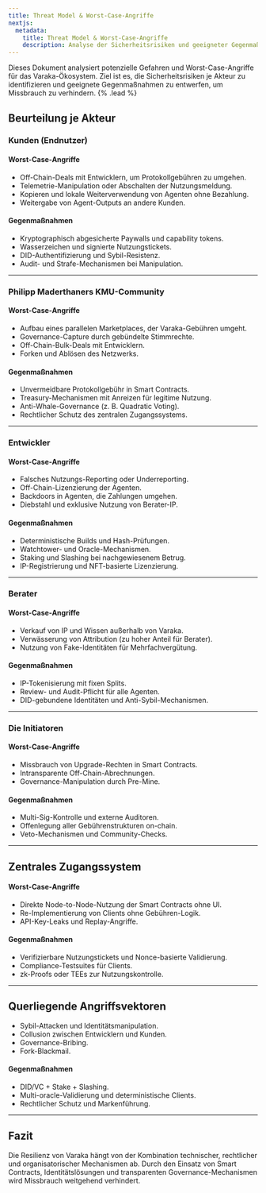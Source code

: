 ```yaml
---
title: Threat Model & Worst-Case-Angriffe
nextjs:
  metadata:
    title: Threat Model & Worst-Case-Angriffe
    description: Analyse der Sicherheitsrisiken und geeigneter Gegenmaßnahmen für das Varaka-Ökosystem.
---
```


Dieses Dokument analysiert potenzielle Gefahren und Worst-Case-Angriffe für das Varaka-Ökosystem. Ziel ist es, die Sicherheitsrisiken je Akteur zu identifizieren und geeignete Gegenmaßnahmen zu entwerfen, um Missbrauch zu verhindern. {% .lead %}


## Beurteilung je Akteur

### Kunden (Endnutzer)

#### Worst-Case-Angriffe

- Off-Chain-Deals mit Entwicklern, um Protokollgebühren zu umgehen.
- Telemetrie-Manipulation oder Abschalten der Nutzungsmeldung.
- Kopieren und lokale Weiterverwendung von Agenten ohne Bezahlung.
- Weitergabe von Agent-Outputs an andere Kunden.

#### Gegenmaßnahmen

- Kryptographisch abgesicherte Paywalls und capability tokens.
- Wasserzeichen und signierte Nutzungstickets.
- DID-Authentifizierung und Sybil-Resistenz.
- Audit- und Strafe-Mechanismen bei Manipulation.

---

### Philipp Maderthaners KMU-Community

#### Worst-Case-Angriffe

- Aufbau eines parallelen Marketplaces, der Varaka-Gebühren umgeht.
- Governance-Capture durch gebündelte Stimmrechte.
- Off-Chain-Bulk-Deals mit Entwicklern.
- Forken und Ablösen des Netzwerks.

#### Gegenmaßnahmen

- Unvermeidbare Protokollgebühr in Smart Contracts.
- Treasury-Mechanismen mit Anreizen für legitime Nutzung.
- Anti-Whale-Governance (z. B. Quadratic Voting).
- Rechtlicher Schutz des zentralen Zugangssystems.

---

### Entwickler

#### Worst-Case-Angriffe

- Falsches Nutzungs-Reporting oder Underreporting.
- Off-Chain-Lizenzierung der Agenten.
- Backdoors in Agenten, die Zahlungen umgehen.
- Diebstahl und exklusive Nutzung von Berater-IP.

#### Gegenmaßnahmen

- Deterministische Builds und Hash-Prüfungen.
- Watchtower- und Oracle-Mechanismen.
- Staking und Slashing bei nachgewiesenem Betrug.
- IP-Registrierung und NFT-basierte Lizenzierung.

---

### Berater

#### Worst-Case-Angriffe

- Verkauf von IP und Wissen außerhalb von Varaka.
- Verwässerung von Attribution (zu hoher Anteil für Berater).
- Nutzung von Fake-Identitäten für Mehrfachvergütung.

#### Gegenmaßnahmen

- IP-Tokenisierung mit fixen Splits.
- Review- und Audit-Pflicht für alle Agenten.
- DID-gebundene Identitäten und Anti-Sybil-Mechanismen.

---

### Die Initiatoren

#### Worst-Case-Angriffe

- Missbrauch von Upgrade-Rechten in Smart Contracts.
- Intransparente Off-Chain-Abrechnungen.
- Governance-Manipulation durch Pre-Mine.

#### Gegenmaßnahmen

- Multi-Sig-Kontrolle und externe Auditoren.
- Offenlegung aller Gebührenstrukturen on-chain.
- Veto-Mechanismen und Community-Checks.

---

## Zentrales Zugangssystem

#### Worst-Case-Angriffe

- Direkte Node-to-Node-Nutzung der Smart Contracts ohne UI.
- Re-Implementierung von Clients ohne Gebühren-Logik.
- API-Key-Leaks und Replay-Angriffe.

#### Gegenmaßnahmen

- Verifizierbare Nutzungstickets und Nonce-basierte Validierung.
- Compliance-Testsuites für Clients.
- zk-Proofs oder TEEs zur Nutzungskontrolle.

---

## Querliegende Angriffsvektoren

- Sybil-Attacken und Identitätsmanipulation.
- Collusion zwischen Entwicklern und Kunden.
- Governance-Bribing.
- Fork-Blackmail.

#### Gegenmaßnahmen

- DID/VC + Stake + Slashing.
- Multi-oracle-Validierung und deterministische Clients.
- Rechtlicher Schutz und Markenführung.

---

## Fazit

Die Resilienz von Varaka hängt von der Kombination technischer, rechtlicher und organisatorischer Mechanismen ab. Durch den Einsatz von Smart Contracts, Identitätslösungen und transparenten Governance-Mechanismen wird Missbrauch weitgehend verhindert.
